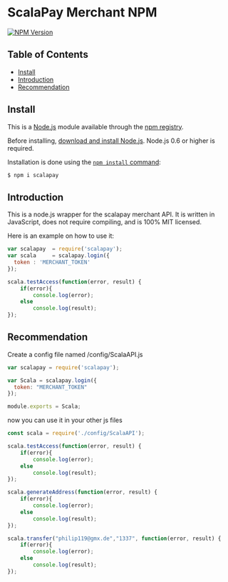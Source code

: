 
# ScalaPay Merchant NPM

[![NPM Version][npm-version-image]][npm-url]

## Table of Contents
- [Install](#install)
- [Introduction](#introduction)
- [Recommendation](#recommendation)

## Install

This is a [Node.js](https://nodejs.org/en/) module available through the [npm registry](https://www.npmjs.com/).

Before installing, [download and install Node.js](https://nodejs.org/en/download/). Node.js 0.6 or higher is required.

Installation is done using the [`npm install` command](https://docs.npmjs.com/getting-started/installing-npm-packages-locally):

```sh
$ npm i scalapay
```

## Introduction

This is a node.js wrapper for the scalapay merchant API. It is written in JavaScript, does not
require compiling, and is 100% MIT licensed.

Here is an example on how to use it:

```js
var scalapay  = require('scalapay');
var scala     = scalapay.login({
  token : 'MERCHANT_TOKEN'
});

scala.testAccess(function(error, result) {
	if(error){
		console.log(error);
	else
		console.log(result);
});
```


## Recommendation

Create a config file named /config/ScalaAPI.js

```js
var scalapay = require('scalapay');

var Scala = scalapay.login({ 
  token: "MERCHANT_TOKEN" 
});

module.exports = Scala;
```

now you can use it in your other js files
```js
const scala = require('./config/ScalaAPI');

scala.testAccess(function(error, result) {
	if(error){
		console.log(error);
	else
		console.log(result);
});

scala.generateAddress(function(error, result) {
	if(error){
		console.log(error);
	else
		console.log(result);
});

scala.transfer("philip119@gmx.de","1337", function(error, result) {
	if(error){
		console.log(error);
	else
		console.log(result);
});
```



[npm-url]: https://npmjs.org/package/scalapay
[npm-version-image]: https://badgen.net/npm/v/scalapay
